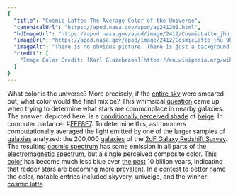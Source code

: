 ```yaml
---
{
  "title": "Cosmic Latte: The Average Color of the Universe",
  "canonicalUrl": "https://apod.nasa.gov/apod/ap241201.html",
  "hdImageUrl": "https://apod.nasa.gov/apod/image/2412/CosmicLatte_jhu_960.jpg",
  "imageUrl": "https://apod.nasa.gov/apod/image/2412/CosmicLatte_jhu_960.jpg",
  "imageAlt": "There is no obvious picture. There is just a background with a single color. This color, a type of off-white or beige, is called cosmic latte. Please see the explanation for more detailed information.",
  "credit": [
    "Image Color Credit: [Karl Glazebrook](https://en.wikipedia.org/wiki/Karl_Glazebrook) & [Ivan Baldry](https://www.astro.ljmu.ac.uk/~ikb/) ([JHU](https://physics-astronomy.jhu.edu/))"
  ]
}
---
```


What color is the universe? More precisely, if the [entire sky](https://apod.nasa.gov/apod/ap020310.html) were smeared out, what color would the final mix be? This whimsical [question](http://sten.astronomycafe.net/faqs/) came up when trying to determine what stars are commonplace in nearby galaxies. The answer, depicted here, is a [conditionally perceived shade](https://www.aao.org/eye-health/tips-prevention/how-humans-see-in-color) of [beige](http://en.wikipedia.org/wiki/Beige). In computer parlance: #[FFF8E7](https://www.color-hex.com/color/fff8e7). To determine this, astronomers computationally averaged the light emitted by one of the larger samples of [galaxies](https://apod.nasa.gov/apod/ap071007.html) analyzed: the 200,000 [galaxies](https://apod.nasa.gov/apod/ap010904.html) of the [2dF Galaxy Redshift Survey](https://en.wikipedia.org/wiki/2dF_Galaxy_Redshift_Survey). The resulting [cosmic spectrum](https://ui.adsabs.harvard.edu/abs/2002ApJ...569..582B/abstract) has some emission in all parts of the [electromagnetic spectrum](https://science.nasa.gov/ems/01_intro), but a single perceived composite color. [This color](https://www.curiositybox.com/blogs/inqs-corner/cosmic-latte-the-average-color-of-the-universe) has become much less blue over [the past](https://apod.nasa.gov/apod/ap180508.html) 10 billion years, indicating that redder stars are becoming [more prevalent](https://www.reddit.com/media?url=https%3A%2F%2Fi.redd.it%2Fprm50mltnj4d1.jpeg). In a [contest](https://en.wikipedia.org/wiki/Cosmic_latte#Naming_the_color) to better name the color, notable entries included skyvory, univeige, and the winner: [cosmic latte](https://en.wikipedia.org/wiki/Cosmic_latte).
